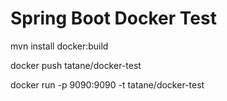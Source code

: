 # Spring Boot Docker Test

mvn install docker:build

docker push tatane/docker-test


docker run -p 9090:9090 -t tatane/docker-test
